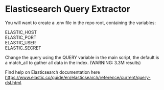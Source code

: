 # Elasticsearch Query Extractor

You will want to create a .env file in the repo root, containing the variables:

ELASTIC_HOST\
ELASTIC_PORT\
ELASTIC_USER\
ELASTIC_SECRET
  
Change the query using the QUERY variable in the main script, the default is a match_all to gather all data in the index. (WARNING: 3.3M results)

Find help on Elasticsearch documentation here https://www.elastic.co/guide/en/elasticsearch/reference/current/query-dsl.html.

